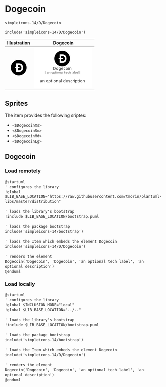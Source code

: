 # Dogecoin


```text
simpleicons-14/D/Dogecoin
```

```text
include('simpleicons-14/D/Dogecoin')
```



| Illustration | Dogecoin |
| :---: | :---: |
| ![illustration for Illustration](../../simpleicons-14/D/Dogecoin.png) | ![illustration for Dogecoin](../../simpleicons-14/D/Dogecoin.Local.png) |



## Sprites
The item provides the following sriptes:

- `<$DogecoinXs>`
- `<$DogecoinSm>`
- `<$DogecoinMd>`
- `<$DogecoinLg>`





## Dogecoin

### Load remotely
```plantuml
@startuml
' configures the library
!global $LIB_BASE_LOCATION="https://raw.githubusercontent.com/tmorin/plantuml-libs/master/distribution"

' loads the library's bootstrap
!include $LIB_BASE_LOCATION/bootstrap.puml

' loads the package bootstrap
include('simpleicons-14/bootstrap')

' loads the Item which embeds the element Dogecoin
include('simpleicons-14/D/Dogecoin')

' renders the element
Dogecoin('Dogecoin', 'Dogecoin', 'an optional tech label', 'an optional description')
@enduml
```

### Load locally
```plantuml
@startuml
' configures the library
!global $INCLUSION_MODE="local"
!global $LIB_BASE_LOCATION="../.."

' loads the library's bootstrap
!include $LIB_BASE_LOCATION/bootstrap.puml

' loads the package bootstrap
include('simpleicons-14/bootstrap')

' loads the Item which embeds the element Dogecoin
include('simpleicons-14/D/Dogecoin')

' renders the element
Dogecoin('Dogecoin', 'Dogecoin', 'an optional tech label', 'an optional description')
@enduml
```


